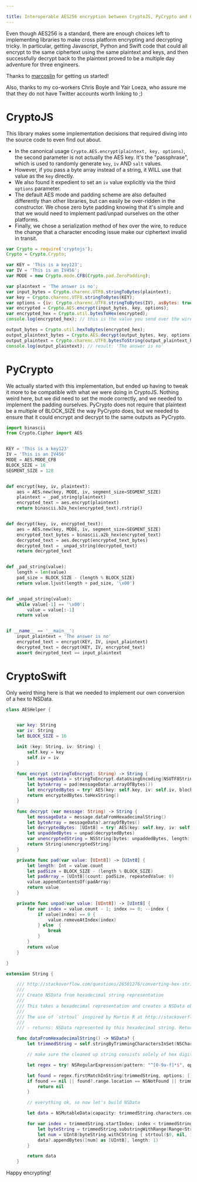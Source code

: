 ```yaml
---

title: Interoperable AES256 encryption between CryptoJS, PyCrypto and CryptoSwift
---
```


Even though AES256 is a standard, there are enough choices left to implementing libraries to make
cross platform encrypting and decrypting tricky. In particular, getting Javascript, Python and
Swift code that could all encrypt to the same ciphertext using the same plaintext and keys, and
then successfully decrypt back to the plaintext proved to be a multiple day adventure for three
engineers.

Thanks to [marcoslin](https://gist.github.com/marcoslin/8026990) for getting us started!

Also, thanks to my co-workers Chris Boyle and Yair Loeza, who assure me that they do not have
Twitter accounts worth linking to ;)

# CryptoJS

This library makes some implementation decisions that required diving into the source code to
even find out about.

- In the canonical usage `Crypto.AES.encrypt(plaintext, key, options)`, the second parameter is not actually
the AES key. It's the "passphrase", which is used to randomly generate `key`, `iv` AND `salt` values.
- However, if you pass a byte array instead of a string, it WILL use that value as the `key` directly.
- We also found it expedient to set an `iv` value explicitly via the third `options` parameter.
- The default AES mode and padding scheme are also defaulted differently than other libraries, but
can easily be over-ridden in the constructor. We chose zero byte padding knowing that it's simple and
that we would need to implement pad/unpad ourselves on the other platforms.
- Finally, we chose a serialization method of hex over the wire, to reduce the change that a character
encoding issue make our ciphertext invalid in transit.


```javascript
var Crypto = require('cryptojs');
Crypto = Crypto.Crypto;

var KEY = 'This is a key123';
var IV = 'This is an IV456';
var MODE = new Crypto.mode.CFB(Crypto.pad.ZeroPadding);

var plaintext = 'The answer is no';
var input_bytes = Crypto.charenc.UTF8.stringToBytes(plaintext);
var key = Crypto.charenc.UTF8.stringToBytes(KEY);
var options = {iv: Crypto.charenc.UTF8.stringToBytes(IV), asBytes: true, mode: MODE};
var encrypted = Crypto.AES.encrypt(input_bytes, key, options);
var encrypted_hex = Crypto.util.bytesToHex(encrypted);
console.log(encrypted_hex); // this is the value you send over the wire

output_bytes = Crypto.util.hexToBytes(encrypted_hex);
output_plaintext_bytes = Crypto.AES.decrypt(output_bytes, key, options);
output_plaintext = Crypto.charenc.UTF8.bytesToString(output_plaintext_bytes);
console.log(output_plaintext); // result: 'The answer is no'
```


# PyCrypto

We actually started with this implementation, but ended up having to tweak it more to be compatible
with what we were doing in CryptoJS. Nothing weird here, but we did need to set the mode correctly,
and we needed to implement the padding ourselves. PyCrypto does not require that plaintext be a
multiple of BLOCK_SIZE the way PyCrypto does, but we needed to ensure that it could encrypt and
decrypt to the same outputs as PyCrypto.


```python
import binascii
from Crypto.Cipher import AES


KEY = 'This is a key123'
IV = 'This is an IV456'
MODE = AES.MODE_CFB
BLOCK_SIZE = 16
SEGMENT_SIZE = 128


def encrypt(key, iv, plaintext):
    aes = AES.new(key, MODE, iv, segment_size=SEGMENT_SIZE)
    plaintext = _pad_string(plaintext)
    encrypted_text = aes.encrypt(plaintext)
    return binascii.b2a_hex(encrypted_text).rstrip()


def decrypt(key, iv, encrypted_text):
    aes = AES.new(key, MODE, iv, segment_size=SEGMENT_SIZE)
    encrypted_text_bytes = binascii.a2b_hex(encrypted_text)
    decrypted_text = aes.decrypt(encrypted_text_bytes)
    decrypted_text = _unpad_string(decrypted_text)
    return decrypted_text


def _pad_string(value):
    length = len(value)
    pad_size = BLOCK_SIZE - (length % BLOCK_SIZE)
    return value.ljust(length + pad_size, '\x00')


def _unpad_string(value):
    while value[-1] == '\x00':
        value = value[:-1]
    return value


if __name__ == '__main__':
    input_plaintext = 'The answer is no'
    encrypted_text = encrypt(KEY, IV, input_plaintext)
    decrypted_text = decrypt(KEY, IV, encrypted_text)
    assert decrypted_text == input_plaintext
```


# CryptoSwift

Only weird thing here is that we needed to implement our own conversion of a hex to NSData.


```swift
class AESHelper {


    var key: String
    var iv: String
    let BLOCK_SIZE = 16

    init (key: String, iv: String) {
        self.key = key
        self.iv = iv
    }

    func encrypt (stringToEncrypt: String) -> String {
        let messageData = stringToEncrypt.dataUsingEncoding(NSUTF8StringEncoding)
        let byteArray = pad(messageData!.arrayOfBytes())
        let encryptedBytes = try! AES(key: self.key, iv: self.iv, blockMode: .CFB).encrypt(byteArray, padding: .None)
        return encryptedBytes.toHexString()
    }

    func decrypt (var message: String) -> String {
        let messageData = message.dataFromHexadecimalString()
        let byteArray = messageData?.arrayOfBytes()
        let decryptedBytes: [UInt8] = try! AES(key: self.key, iv: self.iv, blockMode: .CFB).decrypt(byteArray!, padding: .None)
        let unpaddedBytes = unpad(decryptedBytes)
        var unencryptedString = NSString(bytes: unpaddedBytes, length: unpaddedBytes.count, encoding: NSUTF8StringEncoding)
        return String(unencryptedString)
    }

    private func pad(var value: [UInt8]) -> [UInt8] {
        let length: Int = value.count
        let padSize = BLOCK_SIZE - (length % BLOCK_SIZE)
        let padArray = [UInt8](count: padSize, repeatedValue: 0)
        value.appendContentsOf(padArray)
        return value
    }

    private func unpad(var value: [UInt8]) -> [UInt8] {
        for var index = value.count - 1; index >= 0; --index {
            if value[index] == 0 {
                value.removeAtIndex(index)
            } else  {
                break
            }
        }
        return value
    }

}

extension String {

    /// http://stackoverflow.com/questions/26501276/converting-hex-string-to-nsdata-in-swift
    ///
    /// Create NSData from hexadecimal string representation
    ///
    /// This takes a hexadecimal representation and creates a NSData object. Note, if the string has any spaces, those are removed. Also if the string started with a '<' or ended with a '>', those are removed, too. This does no validation of the string to ensure it's a valid hexadecimal string
    ///
    /// The use of `strtoul` inspired by Martin R at http://stackoverflow.com/a/26284562/1271826
    ///
    /// - returns: NSData represented by this hexadecimal string. Returns nil if string contains characters outside the 0-9 and a-f range.

    func dataFromHexadecimalString() -> NSData? {
        let trimmedString = self.stringByTrimmingCharactersInSet(NSCharacterSet(charactersInString: "<> ")).stringByReplacingOccurrencesOfString(" ", withString: "")

        // make sure the cleaned up string consists solely of hex digits, and that we have even number of them

        let regex = try! NSRegularExpression(pattern: "^[0-9a-f]*$", options: .CaseInsensitive)

        let found = regex.firstMatchInString(trimmedString, options: [], range: NSMakeRange(0, trimmedString.characters.count))
        if found == nil || found?.range.location == NSNotFound || trimmedString.characters.count % 2 != 0 {
            return nil
        }

        // everything ok, so now let's build NSData

        let data = NSMutableData(capacity: trimmedString.characters.count / 2)

        for var index = trimmedString.startIndex; index < trimmedString.endIndex; index = index.successor().successor() {
            let byteString = trimmedString.substringWithRange(Range<String.Index>(start: index, end: index.successor().successor()))
            let num = UInt8(byteString.withCString { strtoul($0, nil, 16) })
            data?.appendBytes([num] as [UInt8], length: 1)
        }

        return data
    }
```


Happy encrypting!
